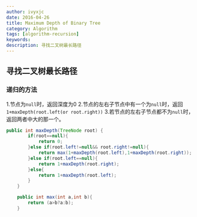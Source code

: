 ```yaml
---
author: ivyxjc
date: 2016-04-26
title: Maximum Depth of Binary Tree
category: Algorithm
tags: [algorithm-recursion]
keywords:
description: 寻找二叉树最长路径
---
```


## 寻找二叉树最长路径


### 递归的方法

1.节点为`null`时，返回深度为0
2.节点的左右子节点中有一个为`null`时，返回`1+maxDepth(root.left(or root.right))`
3.若节点的左右子节点都不为`null`时，返回两者中大的那一个。

```java
public int maxDepth(TreeNode root) {
        if(root==null){
            return 0;
        }else if(root.left!=null&& root.right!=null){
            return max(1+maxDepth(root.left),1+maxDepth(root.right));
        }else if(root.left==null){
            return 1+maxDepth(root.right);
        }else{
            return 1+maxDepth(root.left);
        }
    }

    public int max(int a,int b){
        return (a>b?a:b);
    }
```
